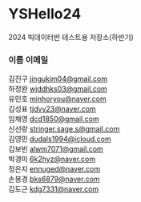 # YSHello24

2024 빅데이터반 테스트용 저장소(하반기)

### 이름 이메일

김진구 jingukim04@gmail.com  
하정완 wjddhks03@gmail.com  
유민호 minhoryou@naver.com  
김성표 tjdvy23@naver.com  
임채영 dcd1850@gmail.com  
신선랑 stringer.sage.s@gmail.com  
김영민 dudals1994@icloud.com  
김보빈 alwm7071@gmail.com  
박경미 6k2hyz@naver.com  
정은지 ennuged@naver.com  
손봉경 bks6879@naver.com  
김도근 kdg7331@naver.com